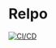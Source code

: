 # Relpo

[![CI/CD](https://github.com/abhinaypandey02/relpo/actions/workflows/main.yml/badge.svg)](https://github.com/abhinaypandey02/relpo/actions/workflows/main.yml)